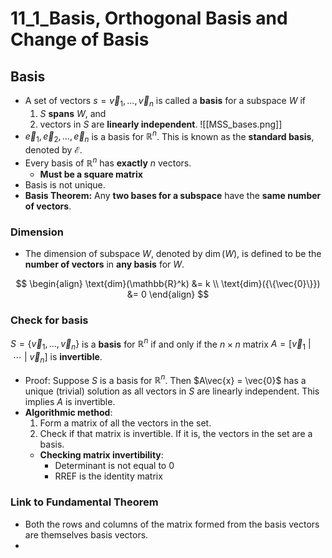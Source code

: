 # 11_1_Basis, Orthogonal Basis and Change of Basis

## Basis

- A set of vectors $s={\vec{v}_1,\dots,\vec{v}_n}$ is called a **basis** for a subspace $W$ if
    1. $S$ **spans** $W$, and
    2. vectors in $S$ are **linearly independent**.
    ![[MSS_bases.png]]
- $\vec{e}_1,\vec{e}_2,\dots,\vec{e}_n$ is a basis for $\mathbb{R}^n$. This is known as the **standard basis**, denoted by ℰ.
- Every basis of $\mathbb{R}^n$ has **exactly** $n$ vectors.
    - **Must be a square matrix**
- Basis is not unique.
- **Basis Theorem:** Any **two bases for a subspace** have the **same number of vectors**.

### Dimension

- The dimension of subspace $W$, denoted by $\dim(W)$, is defined to be the **number of vectors** in **any basis** for $W$.

$$
\begin{align}
\text{dim}(\mathbb{R}^k) &= k \\
\text{dim}({\{\vec{0}\}}) &= 0
\end{align}
$$

### Check for basis

$S = \{\vec{v}_1, \ldots, \vec{v}_n\}$ is a **basis** for $\mathbb{R}^n$ if and only if the $n \times n$ matrix $A = [\vec{v}_1\ |\ \cdots\ |\ \vec{v}_n]$ is **invertible**.

- Proof: Suppose $S$ is a basis for $\mathbb{R}^n$. Then $A\vec{x} = \vec{0}$ has a unique (trivial) solution as all vectors in $S$ are linearly independent. This implies $A$ is invertible.
- **Algorithmic method**:
    1. Form a matrix of all the vectors in the set.
    2. Check if that matrix is invertible. If it is, the vectors in the set are a basis.
    - **Checking matrix invertibility**:
        - Determinant is not equal to 0
        - RREF is the identity matrix

### Link to Fundamental Theorem

- Both the rows and columns of the matrix formed from the basis vectors are themselves basis vectors.
-
